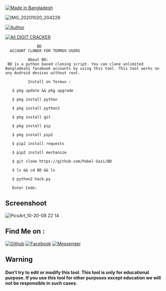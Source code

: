 <p align="left">
<a href="#"><img title="Made in Bangladesh" src="https://img.shields.io/badge/MADE%20IN-BANGLADESH-green?colorA=%23ff0000&colorB=%23017e40&style=for-the-badge"></a>

![IMG_20201020_204228](https://user-images.githubusercontent.com/70365674/96611015-c5cb9480-12eb-11eb-8dfa-c9c715e04385.jpg)

</p>
<a href="https://github.com/Pabel-Gazi"><img title="Author" src="https://img.shields.io/badge/Author-Pabel--Gazi-red.svg?style=for-the-badge&logo=github"></a>
</p>
<p align="left">
<a href="#"><img title="All DIGIT CRACKER" src="https://img.shields.io/badge/Bangladesh   All%20DIGIT CRACKER-white?OmrAha23ff00009&colorB=%2306107e40&style=for-the-badge"></a>

                  BD
      ACCOUNT CLONER FOR TERMUX USERS

              About BD:
     BD is a python based cloning script. You can clone unlimited Bangladeshi facebook accounts by using this tool. This tool works on any Android devices without root.

              Install on Termux :

       $ pkg update && pkg upgrade

       $ pkg install python

       $ pkg install python2

       $ pkg install git

       $ pkg install pip

       $ pkg install pip2

       $ pip2 install requests

       $ pip2 install mechanize

       $ git clone https://github.com/Pabel-Gazi/BD

       $ ls && cd BD && ls

       $ python2 hack.py

       Enter Code:

## Screenshoot

![PicsArt_10-20-08 22 14](https://user-images.githubusercontent.com/70365674/96610717-79805480-12eb-11eb-8923-e34cd1d17774.jpg)






## Find Me on :
[![Github](https://img.shields.io/badge/Github-Pabel--Gazi-green?style=for-the-badge&logo=github)](https://github.com/Pabel-Gazi)
[![Facebook](https://img.shields.io/badge/Facebook-green?style=for-the-badge&logo=facebook)](https://fb.com/pabel.Gazi.73345)
[![Messenger](https://img.shields.io/badge/Chat-Messenger-blue?style=for-the-badge&logo=messenger)](https://m.me/pabel.Gazi.73345)

## Warning

#### Don't try to edit or modify this tool. This tool is only for educational purpose. If you use this tool for other purposes except education we will not be responsible in such cases.



